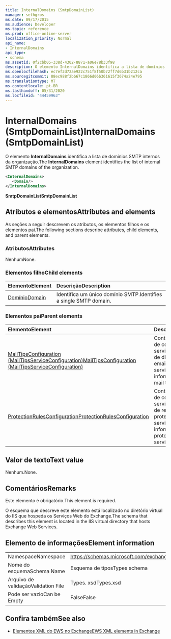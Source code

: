 ```yaml
---
title: InternalDomains (SmtpDomainList)
manager: sethgros
ms.date: 09/17/2015
ms.audience: Developer
ms.topic: reference
ms.prod: office-online-server
localization_priority: Normal
api_name:
- InternalDomains
api_type:
- schema
ms.assetid: 0f2cbb05-338d-4302-8871-a06e78b33f98
description: O elemento InternalDomains identifica a lista de domínios SMTP internos da organização.
ms.openlocfilehash: ec7ef2d72ae922c751f8f50b72ff7d6b31b212ca
ms.sourcegitcommit: 88ec988f2bb67c1866d06b361615f3674a24e795
ms.translationtype: MT
ms.contentlocale: pt-BR
ms.lasthandoff: 05/31/2020
ms.locfileid: "44459963"
---
```

# <a name="internaldomains-smtpdomainlist"></a><span data-ttu-id="9fd51-103">InternalDomains (SmtpDomainList)</span><span class="sxs-lookup"><span data-stu-id="9fd51-103">InternalDomains (SmtpDomainList)</span></span>

<span data-ttu-id="9fd51-104">O elemento **InternalDomains** identifica a lista de domínios SMTP internos da organização.</span><span class="sxs-lookup"><span data-stu-id="9fd51-104">The **InternalDomains** element identifies the list of internal SMTP domains of the organization.</span></span> 
  
```XML
<InternalDomains>
   <Domain/>
</InternalDomains>
```

 <span data-ttu-id="9fd51-105">**SmtpDomainList**</span><span class="sxs-lookup"><span data-stu-id="9fd51-105">**SmtpDomainList**</span></span>
## <a name="attributes-and-elements"></a><span data-ttu-id="9fd51-106">Atributos e elementos</span><span class="sxs-lookup"><span data-stu-id="9fd51-106">Attributes and elements</span></span>

<span data-ttu-id="9fd51-107">As seções a seguir descrevem os atributos, os elementos filhos e os elementos pai.</span><span class="sxs-lookup"><span data-stu-id="9fd51-107">The following sections describe attributes, child elements, and parent elements.</span></span>
  
### <a name="attributes"></a><span data-ttu-id="9fd51-108">Atributos</span><span class="sxs-lookup"><span data-stu-id="9fd51-108">Attributes</span></span>

<span data-ttu-id="9fd51-109">Nenhum</span><span class="sxs-lookup"><span data-stu-id="9fd51-109">None.</span></span>
  
### <a name="child-elements"></a><span data-ttu-id="9fd51-110">Elementos filho</span><span class="sxs-lookup"><span data-stu-id="9fd51-110">Child elements</span></span>

|<span data-ttu-id="9fd51-111">**Elemento**</span><span class="sxs-lookup"><span data-stu-id="9fd51-111">**Element**</span></span>|<span data-ttu-id="9fd51-112">**Descrição**</span><span class="sxs-lookup"><span data-stu-id="9fd51-112">**Description**</span></span>|
|:-----|:-----|
|[<span data-ttu-id="9fd51-113">Domínio</span><span class="sxs-lookup"><span data-stu-id="9fd51-113">Domain</span></span>](domain.md) <br/> |<span data-ttu-id="9fd51-114">Identifica um único domínio SMTP.</span><span class="sxs-lookup"><span data-stu-id="9fd51-114">Identifies a single SMTP domain.</span></span>  <br/> |
   
### <a name="parent-elements"></a><span data-ttu-id="9fd51-115">Elementos pai</span><span class="sxs-lookup"><span data-stu-id="9fd51-115">Parent elements</span></span>

|<span data-ttu-id="9fd51-116">**Elemento**</span><span class="sxs-lookup"><span data-stu-id="9fd51-116">**Element**</span></span>|<span data-ttu-id="9fd51-117">**Descrição**</span><span class="sxs-lookup"><span data-stu-id="9fd51-117">**Description**</span></span>|
|:-----|:-----|
|[<span data-ttu-id="9fd51-118">MailTipsConfiguration (MailTipsServiceConfiguration)</span><span class="sxs-lookup"><span data-stu-id="9fd51-118">MailTipsConfiguration (MailTipsServiceConfiguration)</span></span>](mailtipsconfiguration-mailtipsserviceconfiguration.md) <br/> |<span data-ttu-id="9fd51-119">Contém informações de configuração de serviço para o serviço de dicas de email.</span><span class="sxs-lookup"><span data-stu-id="9fd51-119">Contains service configuration information for the mail tips service.</span></span>  <br/> |
|[<span data-ttu-id="9fd51-120">ProtectionRulesConfiguration</span><span class="sxs-lookup"><span data-stu-id="9fd51-120">ProtectionRulesConfiguration</span></span>](protectionrulesconfiguration.md) <br/> |<span data-ttu-id="9fd51-121">Contém informações de configuração de serviço para o serviço de regras de proteção.</span><span class="sxs-lookup"><span data-stu-id="9fd51-121">Contains service configuration information for the protection rules service.</span></span>  <br/> |
   
## <a name="text-value"></a><span data-ttu-id="9fd51-122">Valor de texto</span><span class="sxs-lookup"><span data-stu-id="9fd51-122">Text value</span></span>

<span data-ttu-id="9fd51-123">Nenhum.</span><span class="sxs-lookup"><span data-stu-id="9fd51-123">None.</span></span>
  
## <a name="remarks"></a><span data-ttu-id="9fd51-124">Comentários</span><span class="sxs-lookup"><span data-stu-id="9fd51-124">Remarks</span></span>

<span data-ttu-id="9fd51-125">Este elemento é obrigatório.</span><span class="sxs-lookup"><span data-stu-id="9fd51-125">This element is required.</span></span> 
  
<span data-ttu-id="9fd51-126">O esquema que descreve este elemento está localizado no diretório virtual do IIS que hospeda os Serviços Web do Exchange.</span><span class="sxs-lookup"><span data-stu-id="9fd51-126">The schema that describes this element is located in the IIS virtual directory that hosts Exchange Web Services.</span></span>
  
## <a name="element-information"></a><span data-ttu-id="9fd51-127">Elemento de informações</span><span class="sxs-lookup"><span data-stu-id="9fd51-127">Element information</span></span>

|||
|:-----|:-----|
|<span data-ttu-id="9fd51-128">Namespace</span><span class="sxs-lookup"><span data-stu-id="9fd51-128">Namespace</span></span>  <br/> |https://schemas.microsoft.com/exchange/services/2006/types  <br/> |
|<span data-ttu-id="9fd51-129">Nome do esquema</span><span class="sxs-lookup"><span data-stu-id="9fd51-129">Schema Name</span></span>  <br/> |<span data-ttu-id="9fd51-130">Esquema de tipos</span><span class="sxs-lookup"><span data-stu-id="9fd51-130">Types schema</span></span>  <br/> |
|<span data-ttu-id="9fd51-131">Arquivo de validação</span><span class="sxs-lookup"><span data-stu-id="9fd51-131">Validation File</span></span>  <br/> |<span data-ttu-id="9fd51-132">Types. xsd</span><span class="sxs-lookup"><span data-stu-id="9fd51-132">Types.xsd</span></span>  <br/> |
|<span data-ttu-id="9fd51-133">Pode ser vazio</span><span class="sxs-lookup"><span data-stu-id="9fd51-133">Can be Empty</span></span>  <br/> |<span data-ttu-id="9fd51-134">False</span><span class="sxs-lookup"><span data-stu-id="9fd51-134">False</span></span>  <br/> |
   
## <a name="see-also"></a><span data-ttu-id="9fd51-135">Confira também</span><span class="sxs-lookup"><span data-stu-id="9fd51-135">See also</span></span>



- [<span data-ttu-id="9fd51-136">Elementos XML do EWS no Exchange</span><span class="sxs-lookup"><span data-stu-id="9fd51-136">EWS XML elements in Exchange</span></span>](ews-xml-elements-in-exchange.md)

